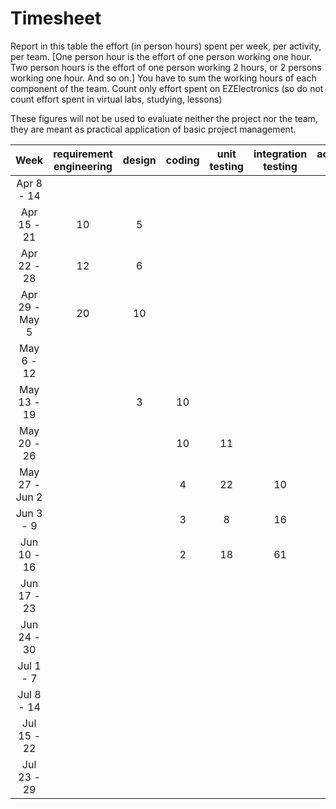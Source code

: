 # Timesheet

Report in this table the effort (in person hours) spent per week, per activity, per team.
[One person hour is the effort of one person working one hour.
Two person hours is the effort of one person working 2 hours, or 2 persons working one hour. And so on.]
You have to sum the working hours of each component of the team.
Count only effort spent on EZElectronics (so do not count effort spent in virtual labs, studying, lessons)

These figures will not be used to evaluate neither the project nor the team, they are meant as practical application of basic project management.

|      Week      | requirement engineering | design | coding | unit testing | integration testing | acceptance testing | management | git maven |
| :------------: | :---------------------: | :----: | :----: | :----------: | :-----------------: | :----------------: | :--------: | :-------: |
|   Apr 8 - 14   |                         |        |        |              |                     |                    |            |           |
|  Apr 15 - 21   |           10            |   5    |        |              |                     |                    |            |           |
|  Apr 22 - 28   |           12            |   6    |        |              |                     |                    |     1      |           |
| Apr 29 - May 5 |           20            |   10   |        |              |                     |                    |     2      |     1     |
|   May 6 - 12   |                         |        |        |              |                     |                    |            |           |
|  May 13 - 19   |                         |   3    |   10   |              |                     |                    |            |           |
|  May 20 - 26   |                         |        |   10   |      11      |                     |                    |            |           |
| May 27 - Jun 2 |                         |        |   4    |      22      |         10          |                    |            |           |
|   Jun 3 - 9    |                         |        |   3    |      8       |         16          |           6         |            |           |
|  Jun 10 - 16   |                         |        |   2    |      18      |         61          |         4           |     4      |     1     |
|  Jun 17 - 23   |                         |        |        |              |                     |                    |            |           |
|  Jun 24 - 30   |                         |        |        |              |                     |                    |            |           |
|   Jul 1 - 7    |                         |        |        |              |                     |                    |            |           |
|   Jul 8 - 14   |                         |        |        |              |                     |                    |            |           |
|  Jul 15 - 22   |                         |        |        |              |                     |                    |            |           |
|  Jul 23 - 29   |                         |        |        |              |                     |                    |            |           |
